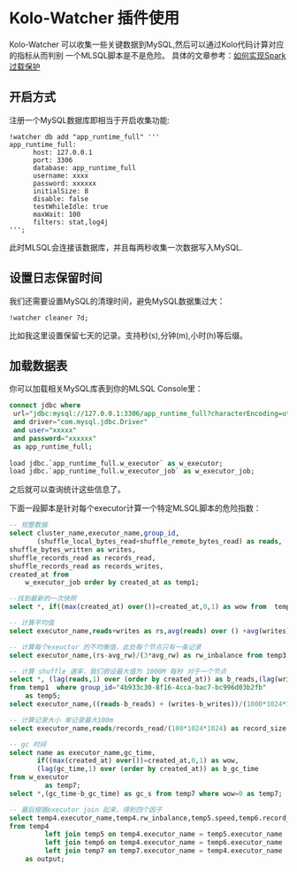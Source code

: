 # Kolo-Watcher 插件使用

Kolo-Watcher 可以收集一些关键数据到MySQL,然后可以通过Kolo代码计算对应的指标从而判别 一个MLSQL脚本是不是危险。
具体的文章参考：[如何实现Spark过载保护](../../../../public/blog_archive/overload_protection.md)

## 开启方式

注册一个MySQL数据库即相当于开启收集功能:

```shell
!watcher db add "app_runtime_full" '''
app_runtime_full:
      host: 127.0.0.1
      port: 3306
      database: app_runtime_full
      username: xxxx
      password: xxxxxx
      initialSize: 8
      disable: false     
      testWhileIdle: true      
      maxWait: 100
      filters: stat,log4j
''';
```

此时MLSQL会连接该数据库，并且每两秒收集一次数据写入MySQL.


## 设置日志保留时间
我们还需要设置MySQL的清理时间，避免MySQL数据集过大：

```shell
!watcher cleaner 7d;
```

比如我这里设置保留七天的记录。支持秒(s),分钟(m),小时(h)等后缀。

## 加载数据表

你可以加载相关MySQL库表到你的MLSQL Console里：

```sql
connect jdbc where
 url="jdbc:mysql://127.0.0.1:3306/app_runtime_full?characterEncoding=utf8&zeroDateTimeBehavior=convertToNull&tinyInt1isBit=false"
 and driver="com.mysql.jdbc.Driver"
 and user="xxxxx"
 and password="xxxxxx"
 as app_runtime_full;
 
load jdbc.`app_runtime_full.w_executor` as w_executor;
load jdbc.`app_runtime_full.w_executor_job` as w_executor_job;
```

之后就可以查询统计这些信息了。

下面一段脚本是针对每个executor计算一个特定MLSQL脚本的危险指数：

```sql
-- 规整数据
select cluster_name,executor_name,group_id,
       (shuffle_local_bytes_read+shuffle_remote_bytes_read) as reads,
shuffle_bytes_written as writes,
shuffle_records_read as records_read,
shuffle_records_read as records_writes,
created_at from
    w_executor_job order by created_at as temp1;

--找到最新的一次快照
select *, if((max(created_at) over())=created_at,0,1) as wow from  temp1  where group_id="4b933c30-8f16-4cca-bac7-bc996d03b2fb"  as temp2;

-- 计算平均值
select executor_name,reads+writes as rs,avg(reads) over () +avg(writes) over () as avg_rw from temp2 where wow=0 as temp3;

-- 计算每个exeuctor 的不均衡值，此处每个节点只有一条记录
select executor_name,(rs-avg_rw)/(3*avg_rw) as rw_inbalance from temp3 as temp4;

-- 计算 shuffle 速率，我们假设最大值为 1000M 每秒 对于一个节点
select *, (lag(reads,1) over (order by created_at)) as b_reads,(lag(writes,1) over (order by created_at)) as b_writes
from temp1  where group_id="4b933c30-8f16-4cca-bac7-bc996d03b2fb"
    as temp5;
select executor_name,((reads-b_reads) + (writes-b_writes))/(1000*1024*1024) as speed from temp5 as temp5;

-- 计算记录大小 单记录最大100m
select executor_name,reads/records_read/(100*1024*1024) as record_size from temp2 where wow=0 as temp6;

-- gc 时间 
select name as executor_name,gc_time,
       if((max(created_at) over())=created_at,0,1) as wow,
       (lag(gc_time,1) over (order by created_at)) as b_gc_time
from w_executor
         as temp7;
select *,(gc_time-b_gc_time) as gc_s from temp7 where wow=0 as temp7;

-- 最后根据executor join 起来，得到四个因子
select temp4.executor_name,temp4.rw_inbalance,temp5.speed,temp6.record_size,temp7.gc_s
from temp4
         left join temp5 on temp4.executor_name = temp5.executor_name
         left join temp6 on temp4.executor_name = temp6.executor_name
         left join temp7 on temp7.executor_name = temp4.executor_name
    as output;
```